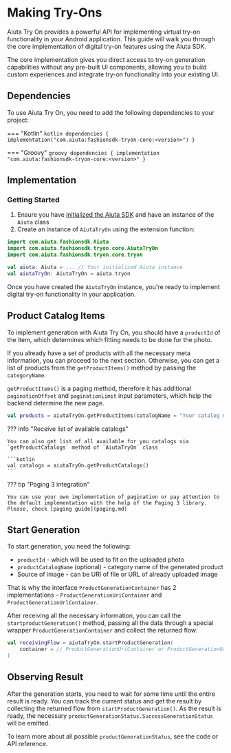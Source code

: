 # Making Try-Ons

Aiuta Try On provides a powerful API for implementing virtual try-on functionality in your Android application. This guide will walk you through the core implementation of digital try-on features using the Aiuta SDK.

The core implementation gives you direct access to try-on generation capabilities without any pre-built UI components, allowing you to build custom experiences and integrate try-on functionality into your existing UI.


## Dependencies

To use Aiuta Try On, you need to add the following dependencies to your project:

=== "Kotlin"
    ```kotlin
    dependencies {
        implementation("com.aiuta:fashionsdk-tryon-core:<version>")
    }
    ```

=== "Groovy"
    ```groovy
    dependencies {
        implementation "com.aiuta:fashionsdk-tryon-core:<version>"
    }
    ```


## Implementation


### Getting Started

1. Ensure you have [initialized the Aiuta SDK](../../setup/installation.md) and have an instance of the `Aiuta` class
2. Create an instance of `AiutaTryOn` using the extension function:

```kotlin
import com.aiuta.fashionsdk.Aiuta
import com.aiuta.fashionsdk.tryon.core.AiutaTryOn
import com.aiuta.fashionsdk.tryon.core.tryon

val aiuta: Aiuta = ... // Your initialized Aiuta instance
val aiutaTryOn: AiutaTryOn = aiuta.tryon
```

Once you have created the `AiutaTryOn` instance, you're ready to implement digital try-on functionality in your application.


## Product Catalog Items

To implement generation with Aiuta Try On, you should have a `productId` of the item, which determines which fitting needs to be done for the photo.

If you already have a set of products with all the necessary meta information, you can proceed to the next section. Otherwise, you can get a list of products from the `getProductItems()` method by passing the `categoryName`.

`getProductItems()` is a paging method, therefore it has additional `paginationOffset` and `paginationLimit` input parameters, which help the backend determine the new page.

```kotlin
val products = aiutaTryOn.getProductItems(catalogName = "Your catalog name")
```

??? info "Receive list of available catalogs"

    You can also get list of all available for you catalogs via `getProductCatalogs` method of `AiutaTryOn` class

    ```kotlin
    val catalogs = aiutaTryOn.getProductCatalogs()
    ```

??? tip "Paging 3 integration"
    
    You can use your own implementation of pagination or pay attention to the default implementation with the help of the Paging 3 library. Please, check [paging guide](paging.md)


## Start Generation

To start generation, you need the following:

* `productId` - which will be used to fit on the uploaded photo
* `productCatalogName` (optional) - category name of the generated product
* Source of image - can be URI of file or URL of already uploaded image

That is why the interface `ProductGenerationContainer` has 2 implementations - `ProductGenerationUriContainer` and `ProductGenerationUrlContainer`.

After receiving all the necessary information, you can call the `startproductGeneration()` method, passing all the data through a special wrapper `ProductGenerationContainer` and collect the returned flow:

```kotlin
val receivingFlow = aiutaTryOn.startProductGeneration(
    container = // ProductGenerationUriContainer or ProductGenerationUrlContainer
)
```


## Observing Result

After the generation starts, you need to wait for some time until the entire result is ready. You can track the current status and get the result by collecting the returned flow from `startProductGeneration()`. As the result is ready, the necessary `productGenerationStatus.SuccessGenerationStatus` will be emitted.

To learn more about all possible `productGenerationStatus`, see the code or API reference.

